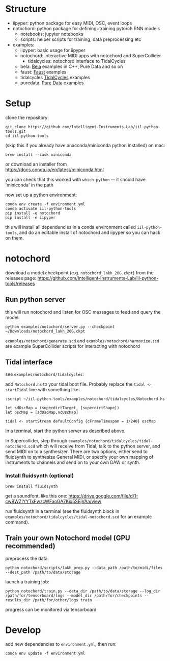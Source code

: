 # Structure

- iipyper: python package for easy MIDI, OSC, event loops
- notochord: python package for defining+training pytorch RNN models
    - notebooks: jupyter notebooks
    - scripts: helper scripts for training, data preprocessing etc
- examples:
    - iipyper: basic usage for iipyper
    - notochord: interactive MIDI apps with notochord and SuperCollider
        - tidalcycles: notochord interface to TidalCycles
    - bela: [Bela](https://bela.io) examples in C++, Pure Data and so on
    - faust: [Faust](https://faustdoc.grame.fr/) examples
    - tidalcycles [TidalCycles](https://tidalcycles.org) examples
    - puredata: [Pure Data](https://puredata.info) examples
<!-- - clients: templates for SuperCollider, Bela (C++), Pure Data, ... -->

# Setup

clone the repository:
```
git clone https://github.com/Intelligent-Instruments-Lab/iil-python-tools.git
cd iil-python-tools
```

(skip this if you already have anaconda/miniconda python installed)
on mac:
```
brew install --cask miniconda
```
or download an installer from https://docs.conda.io/en/latest/miniconda.html

you can check that this worked with `which python` -- it should have 'miniconda' in the path

now set up a python environment:
```
conda env create -f environment.yml
conda activate iil-python-tools
pip install -e notochord
pip install -e iipyper
```
this will install all dependencies in a conda environment called `iil-python-tools`, and do an editable install of notochord and iipyper so you can hack on them.

# notochord
download a model checkpoint (e.g. `notochord_lakh_20G.ckpt`) from the releases page: https://github.com/Intelligent-Instruments-Lab/iil-python-tools/releases

## Run python server
this will run notochord and listen for OSC messages to feed and query the model:
```
python examples/notochord/server.py --checkpoint ~/Downloads/notochord_lakh_20G.ckpt
```

`examples/notochord/generate.scd` and `examples/notochord/harmonize.scd` are example SuperCollider scripts for interacting with notochord

## Tidal interface

see `examples/notochord/tidalcycles`:

add `Notochord.hs` to your tidal boot file. Probably replace the `tidal <- startTidal` line with something like:
```
:script ~/iil-python-tools/examples/notochord/tidalcycles/Notochord.hs

let sdOscMap = (superdirtTarget, [superdirtShape])
let oscMap = [sdOscMap,ncOscMap]

tidal <- startStream defaultConfig {cFrameTimespan = 1/240} oscMap
```

In a terminal, start the python server as described above.

In Supercollider, step through `examples/notochord/tidalcycles/tidal-notochord.scd` which will receive from Tidal, talk to the python server, and send MIDI on to a synthesizer. There are two options, either send to fluidsynth to synthesize General MIDI, or specify your own mapping of instruments to channels and send on to your own DAW or synth.

### Install fluidsynth (optional)
```
brew install fluidsynth
```
get a soundfont, like this one: https://drive.google.com/file/d/1-cwBWZIYYTxFwzcWFaoGA7Kjx5SEjVAa/view

run fluidsynth in a terminal (see the fluidsynth block in `examples/notochord/tidalcycles/tidal-notochord.scd` for an example command).

## Train your own Notochord model (GPU recommended)

preprocess the data:
```
python notochord/scripts/lakh_prep.py --data_path /path/to/midi/files --dest_path /path/to/data/storage
```
launch a training job:
```
python notochord/train.py --data_dir /path/to/data/storage --log_dir /path/for/tensorboard/logs --model_dir /path/for/checkpoints --results_dir /path/for/other/logs train
```
progress can be monitored via tensorboard.

# Develop

add new dependencies to `environment.yml`, then run:
```
conda env update -f environment.yml
```
